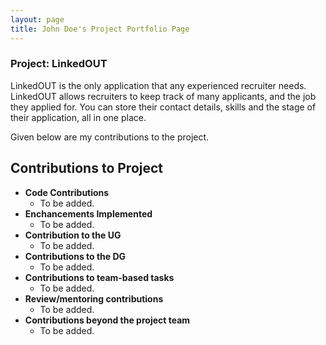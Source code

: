 ```yaml
---
layout: page
title: John Doe's Project Portfolio Page
---
```


### Project: LinkedOUT

LinkedOUT is the only application that any experienced recruiter needs. LinkedOUT allows recruiters to keep track of many applicants, and the job they applied for. You can store their contact details, skills and the stage of their application, all in one place.

Given below are my contributions to the project.

## Contributions to Project
* **Code Contributions**
  * To be added.
* **Enchancements Implemented**
  * To be added.
* **Contribution to the UG**
  * To be added.
* **Contributions to the DG**
  * To be added.
* **Contributions to team-based tasks**
  * To be added.
* **Review/mentoring contributions**
  * To be added.
* **Contributions beyond the project team**
  * To be added.
